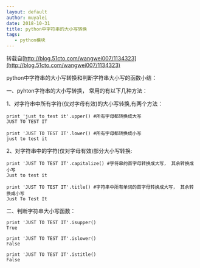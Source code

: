 ```yaml
---
layout: default
author: muyalei
date: 2018-10-31
title: python中字符串的大小写转换
tags:
   - python模块
---
```


转载自[http://blog.51cto.com/wangwei007/1134323](http://blog.51cto.com/wangwei007/1134323)

python中字符串的大小写转换和判断字符串大小写的函数小结：

一、pyhton字符串的大小写转换， 常用的有以下几种方法：  
 
1、对字符串中所有字符(仅对字母有效)的大小写转换,有两个方法：  
 ```
print 'just to test it'.upper() #所有字母都转换成大写  
JUST TO TEST IT  
 
print 'JUST TO TEST IT'.lower() #所有字母都转换成小写  
just to test it  
 ```
2、对字符串中的字符(仅对字母有效)部分大小写转换:  
 ```
print 'JUST TO TEST IT'.capitalize() #字符串的首字母转换成大写， 其余转换成小写  
Just to test it  

print 'JUST TO TEST IT'.title() #字符串中所有单词的首字母转换成大写， 其余转换成小写  
Just To Test It  
 ```
二、判断字符串大小写函数：  
 ```
print 'JUST TO TEST IT'.isupper()  
True 

print 'JUST TO TEST IT'.islower()  
False 

print 'JUST TO TEST IT'.istitle()  
False
``` 

